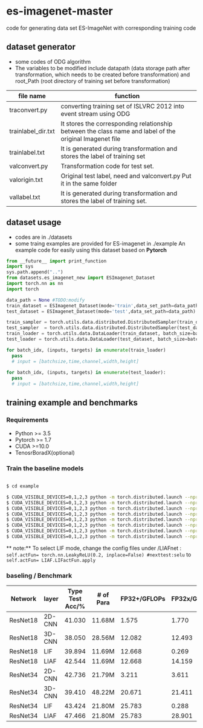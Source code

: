 # es-imagenet-master
code for generating data set ES-ImageNet with corresponding training code

## dataset generator 
  - some codes of ODG algorithm
  - The variables to be modified include datapath (data storage path after transformation, which needs to be created before transformation) and root_Path (root directory of training set before transformation)
  
  | file name | function |
  | ---- | ---- |
  | traconvert.py        | converting training set of ISLVRC 2012 into event stream using ODG |
  | trainlabel_dir.txt   | It stores the corresponding relationship between the class name and label of the original Imagenet file |
  | trainlabel.txt       | It is generated during transformation and stores the label of training set |
  | valconvert.py        | Transformation code for test set. |
  | valorigin.txt        | Original test label, need and valconvert.py Put it in the same folder |
  | vallabel.txt         | It is generated during transformation and stores the label of training set. |

## dataset usage

  - codes are in ./datasets
  - some traing examples are provided for ES-imagenet in ./example
  An example code for easily using this dataset based on **Pytorch**
  ```python
  from __future__ import print_function
  import sys
  sys.path.append("..")
  from datasets.es_imagenet_new import ESImagenet_Dataset
  import torch.nn as nn
  import torch

  data_path = None #TODO:modify 
  train_dataset = ESImagenet_Dataset(mode='train',data_set_path=data_path)
  test_dataset = ESImagenet_Dataset(mode='test',data_set_path=data_path)

  train_sampler = torch.utils.data.distributed.DistributedSampler(train_dataset)
  test_sampler  = torch.utils.data.distributed.DistributedSampler(test_dataset)
  train_loader = torch.utils.data.DataLoader(train_dataset, batch_size=batch_size, shuffle=False, num_workers=1,pin_memory=True,drop_last=True,sampler=train_sampler)
  test_loader = torch.utils.data.DataLoader(test_dataset, batch_size=batch_size, shuffle=False, num_workers=1,pin_memory=True)
  
  for batch_idx, (inputs, targets) in enumerate(train_loader)
    pass
    # input = [batchsize,time,channel,width,height]
    
  for batch_idx, (inputs, targets) in enumerate(test_loader):
    pass
    # input = [batchsize,time,channel,width,height]
  ```
  
  
  ## training example and benchmarks
  
  ### Requirements
  -   Python >= 3.5
  -   Pytorch >= 1.7
  -   CUDA >=10.0
  -   TenosrBoradX(optional)

  ### Train the baseline models
  
  ```bash
  
  $ cd example
  
  $ CUDA_VISIBLE_DEVICES=0,1,2,3 python -m torch.distributed.launch --nproc_per_node=4 example_ES_res18.py #LIAF/LIF-ResNet-18
  $ CUDA_VISIBLE_DEVICES=0,1,2,3 python -m torch.distributed.launch --nproc_per_node=4 example_ES_res34.py #LIAF/LIF-ResNet-34
  $ CUDA_VISIBLE_DEVICES=0,1,2,3 python -m torch.distributed.launch --nproc_per_node=4 compare_ES_3DCNN34.py #3DCNN-ResNet-34
  $ CUDA_VISIBLE_DEVICES=0,1,2,3 python -m torch.distributed.launch --nproc_per_node=4 compare_ES_3DCNN18.py #3DCNN-ResNet-18
  $ CUDA_VISIBLE_DEVICES=0,1,2,3 python -m torch.distributed.launch --nproc_per_node=4 compare_ES_2DCNN34.py #2DCNN-ResNet-34 
  $ CUDA_VISIBLE_DEVICES=0,1,2,3 python -m torch.distributed.launch --nproc_per_node=4 compare_ES_2DCNN18.py #2DCNN-ResNet-18
  $ CUDA_VISIBLE_DEVICES=0,1,2,3 python -m torch.distributed.launch --nproc_per_node=4 compare_CONVLSTM.py #ConvLSTM (no used in paper)
  $ CUDA_VISIBLE_DEVICES=0,1,2,3 python -m torch.distributed.launch --nproc_per_node=4 example_ES_res50.py #LIAF/LIF-ResNet-50 (no used in paper)
  ```
  
** note:** To select LIF mode, change the config files under /LIAFnet :
``` self.actFun= torch.nn.LeakyReLU(0.2, inplace=False) #nexttest:selu```
to
``` self.actFun= LIAF.LIFactFun.apply```

  ### baseling / Benchmark
  |Network|layer| Type Test Acc/%| # of Para| FP32+/GFLOPs|FP32x/GFLOPs|
  | ---- | ---- | ---- | ---- |---- |---- |
  | ResNet18 |2D-CNN |41.030 |11.68M|1.575|1.770 |
  | ResNet18|3D-CNN |38.050 |28.56M|12.082|12.493 |
  | ResNet18|LIF |39.894 |11.69M|12.668|0.269 |
  | ResNet18|LIAF |42.544| 11.69M|12.668|14.159 |
  | ResNet34|2D-CNN |42.736| 21.79M|3.211|3.611 |
  | ResNet34|3D-CNN |39.410 |48.22M|20.671|21.411 |
  | ResNet34|LIF| 43.424 |21.80M|25.783|0.288 |
  | ResNet34|LIAF| 47.466 |21.80M|25.783|28.901 |
